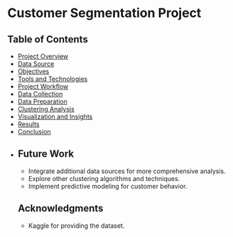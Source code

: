 # Customer Segmentation Project

## Table of Contents
- [Project Overview](#project-overview)
- [Data Source](#data-source)
- [Objectives](#objectives)
- [Tools and Technologies](#tools-and-technologies)
- [Project Workflow](#project-workflow)
- [Data Collection](#data-collection)
- [Data Preparation](#data-preparation)
- [Clustering Analysis](#clustering-analysis)
- [Visualization and Insights](#visualization-and-insights)
- [Results](#results)
- [Conclusion](#conclusion)
-  <!--
 [How to Run the Project](#how-to-run-the-project)
-->
- [Future Work](#future-work)
- [Acknowledgments](#acknowledgments)

## Project Overview
This project aims to segment customers based on their purchasing behavior to identify distinct customer groups. Understanding these segments can help businesses tailor marketing strategies and improve customer satisfaction.

## Data Source
The dataset used for this project is sourced from Kaggle, which contains customer transaction data. You can access the dataset [here](https://www.kaggle.com/datasets/prasad22/retail-transactions-dataset).

## Objectives
- Segment customers based on purchasing behavior.
- Identify key characteristics of each customer segment.
- Provide actionable insights for targeted marketing strategies.

## Tools and Technologies
- **SQL**: Data extraction and initial preparation.
- **Python**: Data cleaning, preprocessing, and clustering (using Pandas and Scikit-Learn).
- **Tableau**: Data visualization and dashboard creation.
- **Jupyter Notebook**: Documentation and analysis.

## Project Workflow
1. **Data Collection**: Gather customer transaction data.
2. **Data Preparation**: Clean and preprocess the data.
3. **Clustering Analysis**: Apply clustering algorithms to segment customers.
4. **Visualization and Insights**: Visualize the segments and extract insights.
5. **Results**: Summarize the findings and present the segments.

## Data Collection
The dataset was collected from Kaggle and includes the following columns:
- `Transaction_ID`
- `Date`
- `Customer_Name`
- `Product`
- `Total_Items`
- `Total_Cost`
- `Payment_Method`
- `City`
- `Store_Type`
- `Discount_Applied`
- `Customer_Category`
- `Season`
- `Promotion`

## Data Preparation
Steps taken to prepare the data:
- Extracted relevant features using SQL queries from the original Kaggle dataset.
- Transformed and aggregated the data to create the following features:
  - `Customer_Name`
  - `Num_Visits`: Number of visits.
  - `Total_Spent`: Total amount spent by the customer.
  - `First_Purchase_Date`: Date of the first purchase.
  - `Last_Purchase_Date`: Date of the last purchase.
  - `Recency`: Days since the last purchase.
  - `Avg_Spend`: Average amount spent per visit.
  - `Avg_Items`: Average number of items purchased per visit.
  - `Discount_Usage`: Frequency of discount usage.
  - `Preferred_Payment_Method`: Most frequently used payment method.
  - `City`: City of the customer.
  - `Customer_Category`: Customer category.
- Cleaned and preprocessed the data using Python (Pandas).
- Scaled features for clustering.
- Converted date fields to datetime format.

Please refer to the SQL Script provided above for more details on how we extracted relevant features.

## Clustering Analysis
- Used K-means clustering algorithm from Scikit-Learn.
- Determined the optimal number of clusters using the elbow method which was found to be K=3.
- Added a `Cluster` column to the dataset based on the clustering results using the labels 0,1, and 2.

Please refer to the Jupyter Notebook for more information about the clustering analysis including a pairplot and centroids of each of the 3 clusters for more analysis.

## Visualization and Insights
- Created various visualizations using Tableau to analyze customer segments:
  - Cluster distribution bar chart.
  - Preferred payment method per cluster.
  - Customer category per cluster.
  - City distribution per cluster.
  - Average purchase value per cluster.
  - Purchase frequency per cluster.
  - Recency heatmap.
 
[Link to Tableau Dashboard](https://public.tableau.com/app/profile/daniel.lam7659/viz/CustomerSegmentationDashboard_17173973617210/ClusterAnalysis)

## Results
- Identified distinct customer segments based on purchasing behavior.
- Highlighted key characteristics and behaviors of each segment.
- Provided actionable insights for targeted marketing strategies.

## Conclusion
The customer segmentation analysis helped in understanding the different customer groups, their preferences, and behaviors. These insights can be leveraged to enhance customer engagement and optimize marketing efforts.
<!-- 
## How to Run the Project
You can run this project directly on GitHub by following these steps:

1. **Clone the repository**:
   - Click the "Code" button on the repository page and select "Open with GitHub Desktop" or copy the URL to clone it using your preferred method.

2. **GitHub Codespaces**:
   - If you have access to GitHub Codespaces, you can open this project in a codespace by clicking the "Code" button and selecting "Open with Codespaces".

3. **Run Jupyter Notebooks**:
   - Navigate to the `notebooks` directory (if available) and open the Jupyter notebooks using the GitHub interface or GitHub Actions to run the notebooks automatically.

4. **Using GitHub Actions**:
   - If the repository includes GitHub Actions workflows, they can automate parts of the process. You can trigger these workflows from the "Actions" tab on the repository page.
-->
## Future Work
- Integrate additional data sources for more comprehensive analysis.
- Explore other clustering algorithms and techniques.
- Implement predictive modeling for customer behavior.

## Acknowledgments
- Kaggle for providing the dataset.
